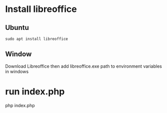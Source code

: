 # Install libreoffice
## Ubuntu
```shell
sudo apt install libreoffice
```

## Window
Download Libreoffice then add libreoffice.exe path to environment variables in windows

# run index.php
php index.php
